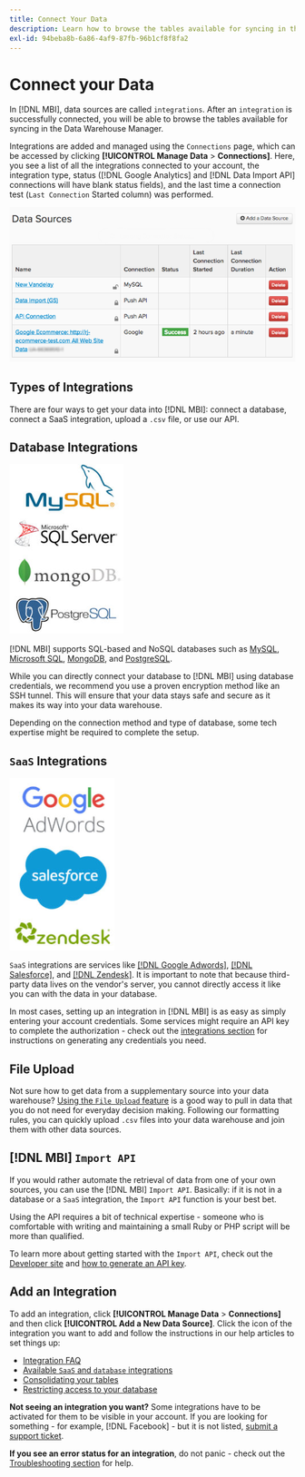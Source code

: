 ```yaml
---
title: Connect Your Data
description: Learn how to browse the tables available for syncing in the Data Warehouse Manager.
exl-id: 94beba8b-6a86-4af9-87fb-96b1cf8f8fa2
---
```

# Connect your Data

In [!DNL MBI], data sources are called `integrations`. After an `integration` is successfully connected, you will be able to browse the tables available for syncing in the Data Warehouse Manager.

Integrations are added and managed using the `Connections` page, which can be accessed by clicking **[!UICONTROL Manage Data** > **Connections]**. Here, you see a list of all the integrations connected to your account, the integration type, status ([!DNL Google Analytics] and [!DNL Data Import API] connections will have blank status fields), and the last time a connection test (`Last Connection` Started column) was performed.

![Data\_Sources\_Table.png](../../../assets/Data_Sources_Table.png)

## Types of Integrations

There are four ways to get your data into [!DNL MBI]: connect a database, connect a SaaS integration, upload a `.csv` file, or use our API.

## Database Integrations

![Database\_icons.jpg](../../../assets/Database_icons.jpg)

[!DNL MBI] supports SQL-based and NoSQL databases such as [MySQL](../../importing-data/integrations/mysql-via-ssh-tunnel.md), [Microsoft SQL](../integrations/microsoft-sql-server.md), [MongoDB](../integrations/mongodb-via-ssh-tunnel.md), and [PostgreSQL](../integrations/postgresql.md).

While you can directly connect your database to [!DNL MBI] using database credentials, we recommend you use a proven encryption method like an SSH tunnel. This will ensure that your data stays safe and secure as it makes its way into your data warehouse.

Depending on the connection method and type of database, some tech expertise might be required to complete the setup.

## `SaaS` Integrations

![](../../../assets/SaaS_icons.jpg)

`SaaS` integrations are services like [[!DNL Google Adwords]](../integrations/google-adwords.md), [[!DNL Salesforce]](../integrations/salesforce.md), and [[!DNL Zendesk]](../integrations/zendesk.md). It is important to note that because third-party data lives on the vendor's server, you cannot directly access it like you can with the data in your database.

In most cases, setting up an integration in [!DNL MBI] is as easy as simply entering your account credentials. Some services might require an API key to complete the authorization - check out the [integrations section](../integrations/integrations.md) for instructions on generating any credentials you need.

## File Upload

Not sure how to get data from a supplementary source into your data warehouse? [Using the `File Upload` feature](../connecting-data/using-file-uploader.md) is a good way to pull in data that you do not need for everyday decision making. Following our formatting rules, you can quickly upload `.csv` files into your data warehouse and join them with other data sources.

## [!DNL MBI] `Import API`

If you would rather automate the retrieval of data from one of your own sources, you can use the [!DNL MBI] `Import API`. Basically: if it is not in a database or a `SaaS` integration, the `Import API` function is your best bet.

Using the API requires a bit of technical expertise - someone who is comfortable with writing and maintaining a small Ruby or PHP script will be more than qualified.

To learn more about getting started with the `Import API`, check out the [Developer site](https://devdocs.magento.com/mbi/docs/getting-started.html) and [how to generate an API key](https://devdocs.magento.com/mbi/docs/import-api.html).

## Add an Integration

To add an integration, click **[!UICONTROL Manage Data** > **Connections]** and then click **[!UICONTROL Add a New Data Source]**. Click the icon of the integration you want to add and follow the instructions in our help articles to set things up:

* [Integration FAQ](https://support.magento.com/hc/en-us/sections/360003161871-Integration-FAQ)
* [Available `SaaS` and `database` integrations](../integrations/integrations.md)
* [Consolidating your tables](../../../best-practices/consolidating-your-tables.md)
* [Restricting access to your database](../../../administrator/account-management/restrict-db-access.md)

**Not seeing an integration you want?** Some integrations have to be activated for them to be visible in your account. If you are looking for something - for example, [!DNL Facebook] - but it is not listed, [submit a support ticket](../../../guide-overview.md).

**If you see an error status for an integration**, do not panic - check out the [Troubleshooting section](https://support.magento.com/hc/en-us/sections/360003078151) for help.
